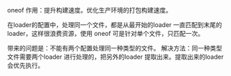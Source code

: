 oneof
作用：提升构建速度。优化生产环境的打包构建速度。

在loader的配置中，处理同一个文件，都是从最开始的loader 一直匹配到末尾的loader，这样很浪费资源，使用 oneof 可是针对单个文件，只匹配一次。

带来的问题是：不能有两个配置处理同一种类型的文件。
解决方法：同一种类型文件需要两个loader 进行处理的，把另外的loader 提取出来。提取出来的loader 会优先执行。
